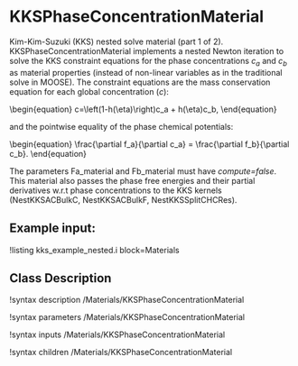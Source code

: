 # KKSPhaseConcentrationMaterial

Kim-Kim-Suzuki (KKS) nested solve material (part 1 of 2). KKSPhaseConcentrationMaterial implements a nested Newton iteration to solve the KKS constraint equations for the phase concentrations $c_a$ and $c_b$ as material properties (instead of non-linear variables as in the traditional solve in MOOSE). The constraint equations are the mass conservation equation for each global concentration ($c$):

\begin{equation}
c=\left(1-h(\eta)\right)c_a + h(\eta)c_b,
\end{equation}

and the pointwise equality of the phase chemical potentials:

\begin{equation}
\frac{\partial f_a}{\partial c_a} = \frac{\partial f_b}{\partial c_b}.
\end{equation}

The parameters Fa_material and Fb_material must have *compute=false*. This material also passes the phase free energies and their partial derivatives w.r.t phase concentrations to the KKS kernels (NestKKSACBulkC, NestKKSACBulkF, NestKKSSplitCHCRes).

## Example input:

!listing kks_example_nested.i block=Materials

## Class Description

!syntax description /Materials/KKSPhaseConcentrationMaterial

!syntax parameters /Materials/KKSPhaseConcentrationMaterial

!syntax inputs /Materials/KKSPhaseConcentrationMaterial

!syntax children /Materials/KKSPhaseConcentrationMaterial
